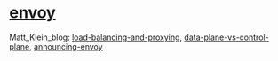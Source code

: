 # [envoy](https://www.envoyproxy.io/)

Matt_Klein_blog: [load-balancing-and-proxying](https://blog.envoyproxy.io/introduction-to-modern-network-load-balancing-and-proxying-a57f6ff80236),
    [data-plane-vs-control-plane](https://blog.envoyproxy.io/service-mesh-data-plane-vs-control-plane-2774e720f7fc),
    [announcing-envoy](https://eng.lyft.com/announcing-envoy-c-l7-proxy-and-communication-bus-92520b6c8191)


